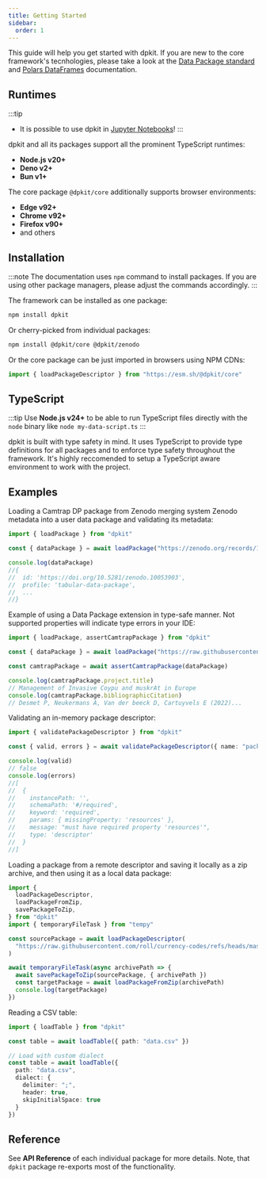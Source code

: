 ```yaml
---
title: Getting Started
sidebar:
  order: 1
---
```


This guide will help you get started with dpkit. If you are new to the core framework's tecnhologies, please take a look at the [Data Package standard](https://datapackage.org/) and [Polars DataFrames](https://pola.rs/) documentation.

## Runtimes

:::tip
- It is possible to use dpkit in [Jupyter Notebooks](/guides/jupyter)!
:::

dpkit and all its packages support all the prominent TypeScript runtimes:

- **Node.js v20+**
- **Deno v2+**
- **Bun v1+**

The core package `@dpkit/core` additionally supports browser environments:

- **Edge v92+**
- **Chrome v92+**
- **Firefox v90+**
- and others

## Installation

:::note
The documentation uses `npm` command to install packages. If you are using other package managers, please adjust the commands accordingly.
:::

The framework can be installed as one package:

```bash
npm install dpkit
```

Or cherry-picked from individual packages:

```bash
npm install @dpkit/core @dpkit/zenodo
```

Or the core package can be just imported in browsers using NPM CDNs:

```js
import { loadPackageDescriptor } from "https://esm.sh/@dpkit/core"
```

## TypeScript

:::tip
Use **Node.js v24+** to be able to run TypeScript files directly with the `node` binary like `node my-data-script.ts`
:::

dpkit is built with type safety in mind. It uses TypeScript to provide type definitions for all packages and to enforce type safety throughout the framework. It's highly reccomended to setup a TypeScript aware environment to work with the project.

## Examples

Loading a Camtrap DP package from Zenodo merging system Zenodo metadata into a user data package and validating its metadata:

```ts
import { loadPackage } from "dpkit"

const { dataPackage } = await loadPackage("https://zenodo.org/records/10053903")

console.log(dataPackage)
//{
//  id: 'https://doi.org/10.5281/zenodo.10053903',
//  profile: 'tabular-data-package',
//  ...
//}

```

Example of using a Data Package extension in type-safe manner. Not supported properties will indicate type errors in your IDE:

```ts
import { loadPackage, assertCamtrapPackage } from "dpkit"

const { dataPackage } = await loadPackage("https://raw.githubusercontent.com/tdwg/camtrap-dp/refs/tags/1.0.1/example/datapackage.json")

const camtrapPackage = await assertCamtrapPackage(dataPackage)

console.log(camtrapPackage.project.title)
// Management of Invasive Coypu and muskrAt in Europe
console.log(camtrapPackage.bibliographicCitation)
// Desmet P, Neukermans A, Van der beeck D, Cartuyvels E (2022)...
```

Validating an in-memory package descriptor:

```ts
import { validatePackageDescriptor } from "dpkit"

const { valid, errors } = await validatePackageDescriptor({ name: "package" })

console.log(valid)
// false
console.log(errors)
//[
//  {
//    instancePath: '',
//    schemaPath: '#/required',
//    keyword: 'required',
//    params: { missingProperty: 'resources' },
//    message: "must have required property 'resources'",
//    type: 'descriptor'
//  }
//]
```

Loading a package from a remote descriptor and saving it locally as a zip archive, and then using it as a local data package:

```ts
import {
  loadPackageDescriptor,
  loadPackageFromZip,
  savePackageToZip,
} from "dpkit"
import { temporaryFileTask } from "tempy"

const sourcePackage = await loadPackageDescriptor(
  "https://raw.githubusercontent.com/roll/currency-codes/refs/heads/master/datapackage.json",
)

await temporaryFileTask(async archivePath => {
  await savePackageToZip(sourcePackage, { archivePath })
  const targetPackage = await loadPackageFromZip(archivePath)
  console.log(targetPackage)
})
```

Reading a CSV table:

```ts
import { loadTable } from "dpkit"

const table = await loadTable({ path: "data.csv" })

// Load with custom dialect
const table = await loadTable({
  path: "data.csv",
  dialect: {
    delimiter: ";",
    header: true,
    skipInitialSpace: true
  }
})
```

## Reference

See **API Reference** of each individual package for more details. Note, that `dpkit` package re-exports most of the functionality.
